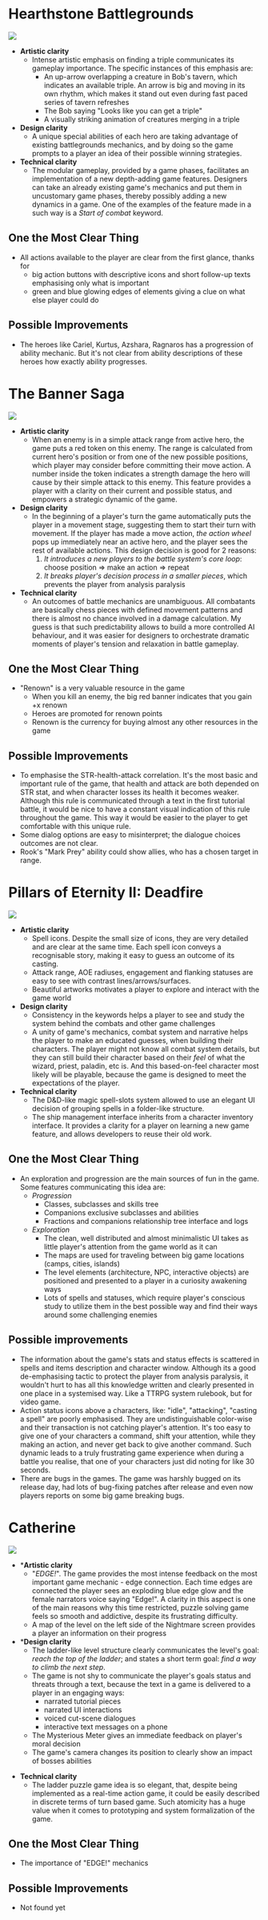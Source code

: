 # Hearthstone Battlegrounds 
![](screenshots/hs.jpg)
- **Artistic clarity**
	- Intense artistic emphasis on finding a triple communicates its gameplay importance. The specific instances of this emphasis are:
		- An up-arrow overlapping a creature in Bob's tavern, which indicates an available triple. An arrow is big and moving in its own rhythm, which makes it stand out even during fast paced series of tavern refreshes
		- The Bob saying "Looks like you can get a triple"
		- A visually striking animation of creatures merging in a triple
- **Design clarity** 
	- A unique special abilities of each hero are taking advantage of existing battlegrounds mechanics, and by doing so the game prompts to a player an idea of their possible winning strategies.
- **Technical clarity**
	- The modular gameplay, provided by a game phases, facilitates an implementation of a new depth-adding game features. Designers can take an already existing game's mechanics and put them in uncustomary game phases, thereby possibly adding a new dynamics in a game. One of the examples of the feature made in a such way is a *Start of combat* keyword.

## One the Most Clear Thing
- All actions available to the player are clear from the first glance, thanks for
	- big action buttons with descriptive icons and short follow-up texts emphasising only what is important
	-  green and blue glowing edges of elements giving a clue on what else player could do 

## Possible Improvements
- The heroes like Cariel, Kurtus, Azshara, Ragnaros has a progression of ability mechanic. But it's not clear from ability descriptions of these heroes how exactly ability progresses.

# The Banner Saga
![](screenshots/saga.jpg)
- **Artistic clarity**
	- When an enemy is in a simple attack range from active hero, the game puts a red token on this enemy. The range is calculated from current hero's position or from one of the new possible positions, which player may consider before committing their move action. A number inside the token indicates a strength damage the hero will cause by their simple attack to this enemy.
	  This feature provides a player with a clarity on their current and possible status, and empowers a strategic dynamic of the game.
- **Design clarity**
	- In the beginning of a player's turn the game automatically puts the player in a movement stage, suggesting them to start their turn with movement.  If the player has made a move action, *the action wheel* pops up immediately near an active hero, and the player sees the rest of available actions.
	  This design decision is good for 2 reasons:
	  1. *It introduces a new players to the battle system's core loop*: choose position => make an action => repeat 
	  2. *It breaks player's decision process in a smaller pieces*, which prevents the player from analysis paralysis 
- **Technical clarity**
	- An outcomes of battle mechanics are unambiguous. All combatants are basically chess pieces with defined movement patterns and there is almost no chance involved in a damage calculation. My guess is that such predictability allows to build a more controlled AI behaviour, and it was easier for designers to orchestrate dramatic moments of player's tension and relaxation in battle gameplay. 

## One the Most Clear Thing 
- "Renown" is a very valuable resource in the game
	- When you kill an enemy, the big red banner indicates that you gain +x renown 
	- Heroes are promoted for renown points
	- Renown is the currency for buying almost any other resources in the game

## Possible Improvements
- To emphasise the STR-health-attack correlation. 
   It's the most basic and important rule of the game, that health and attack are both depended on STR stat, and when character losses its health it becomes weaker. 
   Although this rule is communicated through a text in the first tutorial battle, it would be nice to have a constant visual indication of this rule throughout the game. This way it would be easier to the player to get comfortable with this unique rule.
- Some dialog options are easy to misinterpret; the dialogue choices outcomes are not clear.
- Rook's "Mark Prey" ability could show allies, who has a chosen target in range. 

# Pillars of Eternity II: Deadfire
![](screenshots/poe.jpg)
- **Artistic clarity**
	-  Spell icons. Despite the small size of icons, they are very detailed and are clear at the same time. Each spell icon conveys a recognisable story, making it easy to guess an outcome of its casting.
	- Attack range, AOE radiuses, engagement and flanking statuses are easy to see with contrast lines/arrows/surfaces. 
	-  Beautiful artworks motivates a player to explore and interact with the game world
- **Design clarity** 
	- Consistency in the keywords helps a player to see and study the system behind the combats and other game challenges 
	- A unity of game's mechanics, combat system and narrative helps the player to make an educated guesses, when building their characters. 
	  The player might not know all combat system details, but they can still build their character based on their *feel* of what the wizard, priest, paladin, etc is. And this based-on-feel character most likely will be playable, because the game is designed to meet the expectations of the player.    
-  **Technical clarity**
	- The D&D-like magic spell-slots system allowed to use an elegant UI decision of grouping spells in a folder-like structure.
	- The ship management interface inherits from a character inventory interface. It provides a clarity for a player on learning a new game feature, and allows developers to reuse their old work.

## One the Most Clear Thing 
- An exploration and progression are the main sources of fun in the game. Some features communicating this idea are:
	- *Progression* 
		- Classes, subclasses and skills tree
		- Companions exclusive subclasses and abilities 
		- Fractions and companions relationship tree interface and logs
	- *Exploration*
		- The clean, well distributed and almost minimalistic UI takes as little player's attention from the game world as it can
		-  The maps are used for traveling between big game locations (camps, cities, islands)
		- The level elements (architecture, NPC, interactive objects) are positioned and presented to a player in a curiosity awakening ways
		- Lots of spells and statuses, which require player's conscious study to utilize them in the best possible way and find their ways around some challenging enemies

## Possible improvements 
- The information about the game's stats and status effects is scattered in spells and items description and character window. Although its a good de-emphasising tactic to protect the player from analysis paralysis, it wouldn't hurt to has all this knowledge written and clearly presented in one place in a systemised way. Like a TTRPG system rulebook, but for video game.
- Action status icons above a characters, like: "idle", "attacking", "casting a spell" are poorly emphasised. They are undistinguishable color-wise and their transaction is not catching player's attention. 
   It's too easy to give one of your characters a command, shift your attention, while they making an action, and never get back to give another command. Such dynamic leads to a truly frustrating game experience when during a battle you realise, that one of your characters just did noting for like 30 seconds.
- There are bugs in the games. The game was harshly bugged on its release day, had lots of bug-fixing patches after release and even now players reports on some big game breaking bugs.

# Catherine
![](screenshots/catherine.jpg)
* ***Artistic clarity**
	* "*EDGE!*". The game provides the most intense feedback on the most important game mechanic - edge connection. Each time edges are connected the player sees an exploding blue edge glow and the female narrators voice saying "Edge!". 
	  A clarity in this aspect is one of the main reasons why this time restricted, puzzle solving game feels so smooth and addictive, despite its frustrating difficulty.
	* A map of the level on the left side of the Nightmare screen provides a player an information on their progress
* ***Design clarity**
	*  The ladder-like level structure clearly communicates the level's goal: *reach the top of the ladder*; and states a short term goal: *find a way to  climb the next step*. 
	* The game is not shy to communicate the player's goals status and threats through a text, because the text in a game is delivered to a player in an engaging ways:
		* narrated tutorial pieces
		* narrated UI interactions
		* voiced cut-scene dialogues 
		* interactive text messages on a phone  
	* The Mysterious Meter gives an immediate feedback on player's moral decision
	* The game's camera changes its position to clearly show an impact of bosses abilities
- **Technical clarity**
	- The ladder puzzle game idea is so elegant, that, despite being implemented as a real-time action game, it could be easily described in discrete terms of turn based game. Such atomicity has a huge value when it comes to prototyping and system formalization of the game.
## One the Most Clear Thing 
- The importance of "EDGE!" mechanics 

## Possible Improvements
- Not found yet
